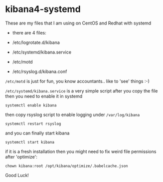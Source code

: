 # kibana4-systemd

These are my files that I am using on CentOS and Redhat with systemd

- there are 4 files:

 - /etc/logrotate.d/kibana
 - /etc/systemd/kibana.service
 - /etc/motd
 - /etc/rsyslog.d/kibana.conf


`/etc/motd` is just for fun, you know accountants.. like to 'see' things :-)

`/etc/systemd/kibana.service` is a very simple script after you copy the file then you need to enable it in systemd 

`systemctl enable kibana`

then copy rsyslog script to enable logging under `/var/log/kibana`

`systemctl restart rsyslog`

and you can finally start kibana

`systemctl start kibana`

if it is a fresh installation then you might need to fix weird file permissions after 'optimize':

`chown kibana:root /opt/kibana/optimize/.babelcache.json`


Good Luck!
